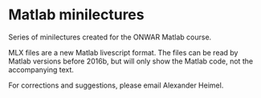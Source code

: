 # Matlab minilectures #

Series of minilectures created for the ONWAR Matlab course.

MLX files are a new Matlab livescript format. The files can
be read by Matlab versions before 2016b, but will only show
the Matlab code, not the accompanying text.

For corrections and suggestions, please email Alexander Heimel.
